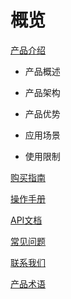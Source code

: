 # 概览

  [产品介绍](ugn/Document/Introduction.md)

-   产品概述

- 产品架构

- 产品优势

- 应用场景

- 使用限制

 [购买指南](ugn/Document/Purchase.md)

 [操作手册](ugn/Document/Guide/Guide.md)

 [API文档](ugn/Document/API.md)

 [常见问题](ugn/Document/Q&A.md)

 [联系我们](ugn/Document/Connection.md)

 [产品术语](/ugn/Document/glossary.md)